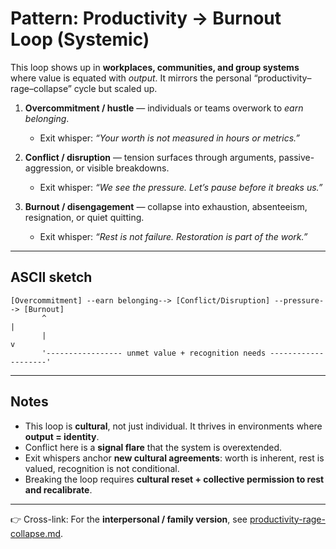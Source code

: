 # Pattern: Productivity → Burnout Loop (Systemic)

This loop shows up in **workplaces, communities, and group systems** where value is equated with _output_. It mirrors the personal “productivity–rage–collapse” cycle but scaled up.

1. **Overcommitment / hustle** — individuals or teams overwork to _earn belonging_.

   - Exit whisper: _“Your worth is not measured in hours or metrics.”_

2. **Conflict / disruption** — tension surfaces through arguments, passive-aggression, or visible breakdowns.

   - Exit whisper: _“We see the pressure. Let’s pause before it breaks us.”_

3. **Burnout / disengagement** — collapse into exhaustion, absenteeism, resignation, or quiet quitting.
   - Exit whisper: _“Rest is not failure. Restoration is part of the work.”_

---

## ASCII sketch

```
[Overcommitment] --earn belonging--> [Conflict/Disruption] --pressure--> [Burnout]
       ^                                                                      |
       |                                                                      v
       '----------------- unmet value + recognition needs --------------------'
```

---

## Notes

- This loop is **cultural**, not just individual. It thrives in environments where **output = identity**.
- Conflict here is a **signal flare** that the system is overextended.
- Exit whispers anchor **new cultural agreements**: worth is inherent, rest is valued, recognition is not conditional.
- Breaking the loop requires **cultural reset + collective permission to rest and recalibrate**.

---

👉 Cross-link: For the **interpersonal / family version**, see [productivity-rage-collapse.md](./productivity-rage-collapse.md).
